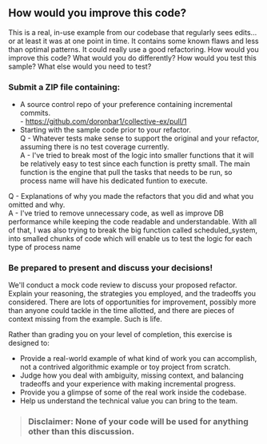## How would you improve this code?

This is a real, in-use example from our codebase that regularly sees edits... or at least it was at one point in time. It contains some known flaws and less than optimal patterns. It could really use a good refactoring. How would you improve this code? What would you do differently? How would you test this sample? What else would you need to test?

### Submit a ZIP file containing:

- A source control repo of your preference containing incremental commits. <br /> - https://github.com/doronbar1/collective-ex/pull/1
- Starting with the sample code prior to your refactor. <br />
Q - Whatever tests make sense to support the original and your refactor, assuming there is no test coverage currently. <br />
A - I've tried to break most of the logic into smaller functions that it will be relatively easy to test since each function is pretty small. The main function is the engine that pull the tasks that needs to be run, so process name will have his dedicated funtion to execute. <br />

Q - Explanations of why you made the refactors that you did and what you omitted and why. <br />
A - I've tried to remove unnecessary code, as well as improve DB performance while keeping the code readable and understandable. With all of that, I was also trying to break the big function called scheduled_system, into smalled chunks of code which will enable us to test the logic for each type of process name <br />

### Be prepared to present and discuss your decisions!

We'll conduct a mock code review to discuss your proposed refactor. Explain your reasoning, the strategies you employed, and the tradeoffs you considered. There are lots of opportunities for improvement, possibly more than anyone could tackle in the time allotted, and there are pieces of context missing from the example. Such is life.

Rather than grading you on your level of completion, this exercise is designed to:

- Provide a real-world example of what kind of work you can accomplish, not a contrived algorithmic example or toy project from scratch.
- Judge how you deal with ambiguity, missing context, and balancing tradeoffs and your experience with making incremental progress.
- Provide you a glimpse of some of the real work inside the codebase.
- Help us understand the technical value you can bring to the team.

> ### Disclaimer: **None of your code will be used for anything other than this discussion.**
